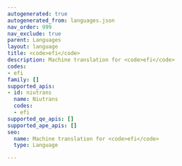 ```yaml
---
autogenerated: true
autogenerated_from: languages.json
nav_order: 999
nav_exclude: true
parent: Languages
layout: language
title: <code>efi</code>
description: Machine translation for <code>efi</code>
codes:
- efi
family: []
supported_apis:
- id: niutrans
  name: Niutrans
  codes:
  - efi
supported_qe_apis: []
supported_ape_apis: []
seo:
  name: Machine translation for <code>efi</code>
  type: Language

---
```


